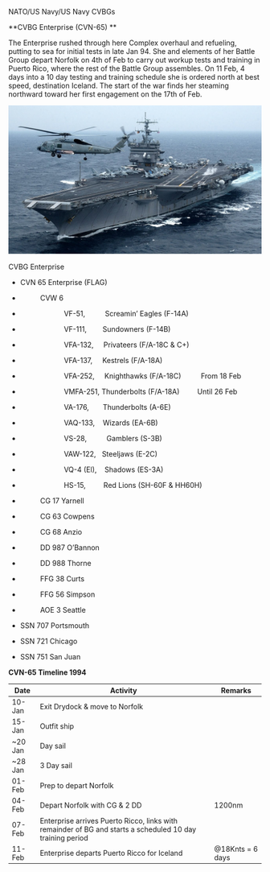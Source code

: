 NATO/US Navy/US Navy CVBGs

**CVBG Enterprise (CVN-65) **

The Enterprise rushed through here Complex overhaul and refueling,
putting to sea for initial tests in late Jan 94. She and elements of her
Battle Group depart Norfolk on 4th of Feb to carry out workup tests and
training in Puerto Rico, where the rest of the Battle Group assembles.
On 11 Feb, 4 days into a 10 day testing and training schedule she is
ordered north at best speed, destination Iceland. The start of the war
finds her steaming northward toward her first engagement on the 17th of
Feb.

![](/assets/images/nato/us/navy/carriers/enterprise/image1.jpg)

CVBG Enterprise

  - CVN 65 Enterprise (FLAG)

  -           CVW 6

  -                       VF-51,          Screamin’ Eagles (F-14A)

  -                       VF-111,        Sundowners (F-14B)

  -                       VFA-132,     Privateers (F/A-18C & C+)

  -                       VFA-137,     Kestrels (F/A-18A)

  -                       VFA-252,     Knighthawks
    (F/A-18C)          From 18 Feb

  -                       VMFA-251, Thunderbolts (F/A-18A)         Until
    26 Feb 

  -                       VA-176,       Thunderbolts (A-6E)

  -                       VAQ-133,    Wizards (EA-6B)

  -                       VS-28,          Gamblers (S-3B)

  -                       VAW-122,   Steeljaws (E-2C)

  -                       VQ-4 (El),    Shadows (ES-3A)

  -                       HS-15,         Red Lions (SH-60F & HH60H)

  -           CG 17 Yarnell

  -           CG 63 Cowpens

  -           CG 68 Anzio

  -           DD 987 O’Bannon

  -           DD 988 Thorne

  -           FFG 38 Curts

  -           FFG 56 Simpson

  -           AOE 3 Seattle

  - SSN 707 Portsmouth

  - SSN 721 Chicago

  - SSN 751 San Juan

**CVN-65 Timeline
1994**

| **Date** | **Activity**                                                                                              | **Remarks**      |
| -------- | --------------------------------------------------------------------------------------------------------- | ---------------- |
| 10-Jan   | Exit Drydock & move to Norfolk                                                                            |                  |
| 15-Jan   | Outfit ship                                                                                               |                  |
| \~20 Jan | Day sail                                                                                                  |                  |
| \~28 Jan | 3 Day sail                                                                                                |                  |
| 01-Feb   | Prep to depart Norfolk                                                                                    |                  |
| 04-Feb   | Depart Norfolk with CG & 2 DD                                                                             | 1200nm           |
| 07-Feb   | Enterprise arrives Puerto Ricco, links with remainder of BG and starts a scheduled 10 day training period |                  |
| 11-Feb   | Enterprise departs Puerto Ricco for Iceland                                                               | @18Knts = 6 days |
